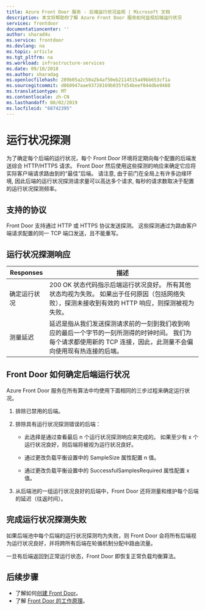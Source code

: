 ```yaml
---
title: Azure Front Door 服务 - 后端运行状况监视 | Microsoft 文档
description: 本文将帮助你了解 Azure Front Door 服务如何监视后端运行状况
services: frontdoor
documentationcenter: ''
author: sharad4u
ms.service: frontdoor
ms.devlang: na
ms.topic: article
ms.tgt_pltfrm: na
ms.workload: infrastructure-services
ms.date: 09/10/2018
ms.author: sharadag
ms.openlocfilehash: 289b05a2c50a2b4af50eb2114515a49bb653cf1a
ms.sourcegitcommit: d060947aae93728169b035fd54beef044dbe9480
ms.translationtype: MT
ms.contentlocale: zh-CN
ms.lasthandoff: 08/02/2019
ms.locfileid: "68742395"
---
```

# <a name="health-probes"></a>运行状况探测

为了确定每个后端的运行状况，每个 Front Door 环境将定期向每个配置的后端发送综合 HTTP/HTTPS 请求。 Front Door 然后使用这些探测的响应来确定它应将实际客户端请求路由到的“最佳”后端。 请注意, 由于前门在全局上有许多边缘环境, 因此后端的运行状况探测请求量可以高达多个请求, 每秒的请求数取决于配置的运行状况探测频率。 



## <a name="supported-protocols"></a>支持的协议

Front Door 支持通过 HTTP 或 HTTPS 协议发送探测。 这些探测通过为路由客户端请求配置的同一 TCP 端口发送，且不能重写。

## <a name="health-probe-responses"></a>运行状况探测响应

| Responses  | 描述 | 
| ------------- | ------------- |
| 确定运行状况  |  200 OK 状态代码指示后端运行状况良好。 所有其他状态均视为失败。 如果出于任何原因（包括网络失败），探测未接收到有效的 HTTP 响应，则探测被视为失败。|
| 测量延迟  | 延迟是指从我们发送探测请求前的一刻到我们收到响应的最后一个字节的一刻所测得的时钟时间。 我们为每个请求都使用新的 TCP 连接，因此，此测量不会偏向使用现有热连接的后端。  |

## <a name="how-front-door-determines-backend-health"></a>Front Door 如何确定后端运行状况

Azure Front Door 服务在所有算法中均使用下面相同的三步过程来确定运行状况。

1. 排除已禁用的后端。

2. 排除具有运行状况探测错误的后端：
    * 此选择是通过查看最后 n 个运行状况探测响应来完成的。 如果至少有 x 个运行状况良好，则后端将被视为运行状况良好。

    * 通过更改负载平衡设置中的 SampleSize 属性配置 n 值。

    * 通过更改负载平衡设置中的 SuccessfulSamplesRequired 属性配置 x 值。

3. 从后端池的一组运行状况良好的后端中，Front Door 还将测量和维护每个后端的延迟（往返时间）。


## <a name="complete-health-probe-failure"></a>完成运行状况探测失败

如果后端池中每个后端的运行状况探测均为失败，则 Front Door 会将所有后端视为运行状况良好，并将跨所有后端在轮循机制分配中路由流量。

一旦有后端返回到正常运行状态，Front Door 即恢复正常负载均衡算法。

## <a name="next-steps"></a>后续步骤

- 了解如何[创建 Front Door](quickstart-create-front-door.md)。
- 了解 [Front Door 的工作原理](front-door-routing-architecture.md)。
